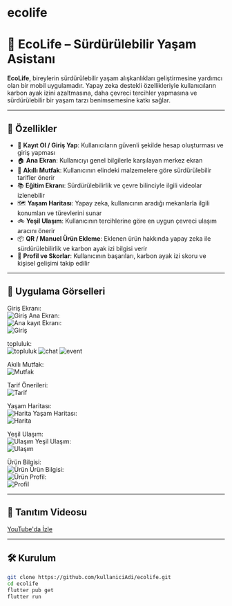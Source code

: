 # ecolife

<!-- A new Flutter project.

## Getting Started

This project is a starting point for a Flutter application.

A few resources to get you started if this is your first Flutter project:

- [Lab: Write your first Flutter app](https://docs.flutter.dev/get-started/codelab)
- [Cookbook: Useful Flutter samples](https://docs.flutter.dev/cookbook)

For help getting started with Flutter development, view the
[online documentation](https://docs.flutter.dev/), which offers tutorials,
samples, guidance on mobile development, and a full API reference. -->
# 🌱 EcoLife – Sürdürülebilir Yaşam Asistanı

**EcoLife**, bireylerin sürdürülebilir yaşam alışkanlıkları geliştirmesine yardımcı olan bir mobil uygulamadır. Yapay zeka destekli özellikleriyle kullanıcıların karbon ayak izini azaltmasına, daha çevreci tercihler yapmasına ve sürdürülebilir bir yaşam tarzı benimsemesine katkı sağlar.

---

## 🚀 Özellikler

- 🔐 **Kayıt Ol / Giriş Yap**: Kullanıcıların güvenli şekilde hesap oluşturması ve giriş yapması
- 🏠 **Ana Ekran**: Kullanıcıyı genel bilgilerle karşılayan merkez ekran
- 🍳 **Akıllı Mutfak**: Kullanıcının elindeki malzemelere göre sürdürülebilir tarifler önerir
- 📚 **Eğitim Ekranı**: Sürdürülebilirlik ve çevre bilinciyle ilgili videolar izlenebilir
- 🗺️ **Yaşam Haritası**: Yapay zeka, kullanıcının aradığı mekanlarla ilgili konumları ve türevlerini sunar
- 🚲 **Yeşil Ulaşım**: Kullanıcının tercihlerine göre en uygun çevreci ulaşım aracını önerir
- 📦 **QR / Manuel Ürün Ekleme**: Eklenen ürün hakkında yapay zeka ile sürdürülebilirlik ve karbon ayak izi bilgisi verir
- 👤 **Profil ve Skorlar**: Kullanıcının başarıları, karbon ayak izi skoru ve kişisel gelişimi takip edilir

---

## 📸 Uygulama Görselleri

Giriş Ekranı:  
![Giriş](assets/imagess/login.png)
Ana Ekran:  
![Ana](assets/imagess/home.png)
kayıt Ekranı:  
![Giriş](assets/imagess/register-min.png)

topluluk:  
![topluluk](assets/imagess/topluluk.png)
![chat](assets/imagess/chat.png)
![event](assets/imagess/event.png)




Akıllı Mutfak:  
![Mutfak](assets/imagess/akilliMutfak1.png)

Tarif Önerileri:  
![Tarif](assets/imagess/tarif.png)

Yaşam Haritası:  
![Harita](assets/imagess/map1.png)
Yaşam Haritası:  
![Harita](assets/imagess/map1.1.png)


Yeşil Ulaşım:  
![Ulaşım](assets/imagess/ulasim1.png)
Yeşil Ulaşım:  
![Ulaşım](assets/imagess/ulasim1.1.png)

Ürün Bilgisi:  
![Ürün](assets/imagess/qr1.png)
Ürün Bilgisi:  
![Ürün](assets/images/qr1.1.png)
Profil:  
![Profil](assets/imagess/profil.png)

---

## 🎥 Tanıtım Videosu

[YouTube'da İzle](https://www.youtube.com/watch?v=örnekVideoID)

---

## 🛠️ Kurulum

```bash
git clone https://github.com/kullaniciAdi/ecolife.git
cd ecolife
flutter pub get
flutter run
